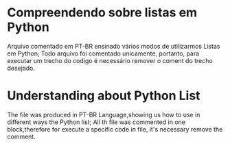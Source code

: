 # Compreendendo sobre listas em Python
Arquivo comentado em PT-BR ensinado vários modos de utilizarmos Listas em Python;
Todo arquivo foi comentado unicamente, portanto, para executar um trecho do codigo é necessário remover o coment do trecho desejado.

# Understanding about Python List
The file was produced in PT-BR Language,showing us how to use in different ways the Python list;
All th file was commented in one block,therefore for execute a specific code in file, it's necessary remove the comment.


